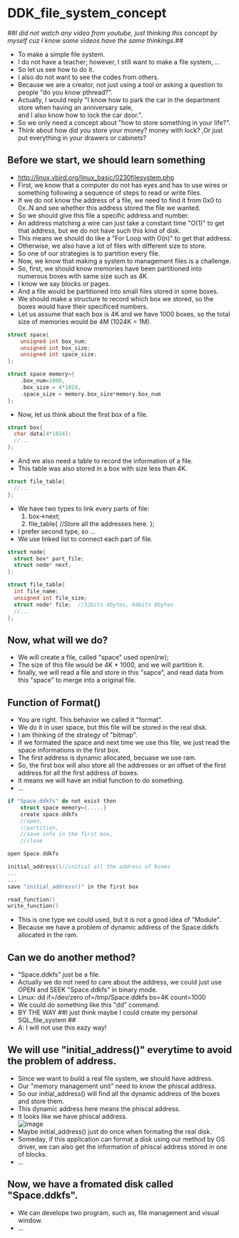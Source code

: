 # DDK_file_system_concept
*##I did not watch any video from youtube, just thinking this concept by myself cuz I know some videos have the same thinkings.##*
* To make a simple file system.
* I do not have a teacher; however, I still want to make a file system, ...
* So let us see how to do it.
* I also do not want to see the codes from others.
* Because we are a creator, not just using a tool or asking a question to people "do you know pthread?". 
* Actually, I would reply "I know how to park the car in the department store when having an anniversary sale, <br>
  and I also know how to lock the car door.".
* So we only need a concept about "how to store something in your life?".
* Think about how did you store your money? money with lock? ,Or just put everything in your drawers or cabinets?


## Before we start, we should learn something
* http://linux.vbird.org/linux_basic/0230filesystem.php
* First, we know that a computer do not has eyes and has to use wires or something following a sequence of steps to read or write files.
* If we do not know the address of a file, we need to find it from 0x0 to 0x..N and see whether this address stored the file we wanted.
* So we should give this file a specific address and number.
* An address matching a wire can just take a constant time "O(1)" to get that address, but we do not have such this kind of disk.
* This means we should do like a "For Loop with O(n)" to get that address.
* Otherwise, we also have a lot of files with different size to store.
* So one of our strategies is to partition every file.
* Now, we know that making a system to management files is a challenge.
* So, first, we should know memories have been partitioned into numerous boxes with same size such as 4K.
* I know we say blocks or pages.
* And a file would be partitioned into small files stored in some boxes.
* We should make a structure to record which box we stored, so the boxes would have their specificed numbers.
* Let us assume that each box is 4K and we have 1000 boxes, so the total size of memories would be 4M (1024K = 1M). 
```C
struct space{
	unsigned int box_num;
	unsigned int box_size;
	unsigned int space_size;
};

struct space memory={
	.box_num=1000,
	.box_size = 4*1024,
	.space_size = memory.box_size*memory.box_num
};
```
* Now, let us think about the first box of a file.
```C
struct box{
  char data[4*1024];
  //...
};
```
* And we also need a table to record the information of a file.
* This table was also stored in a box with size less than 4K.
```C
struct file_table{
  //...
};
```
* We have two types to link every parts of file:
  1. box->next;
  2. file_table{  //Store all the addresses here.  };
* I prefer second type, so ...
* We use linked list to connect each part of file.
```C
struct node{
  struct box* part_file;
  struct node* next;
};

struct file_table{
  int file_name;
  unsigned int file_size;
  struct node* file;  //32bits 4bytes, 64bits 8bytes
  //...
};
```

## Now, what will we do? 
* We will create a file, called "space" used open(rw);
* The size of this file would be 4K * 1000, and we will partition it.
* finally, we will read a file and store in this "sapce", and read data from this "space" to merge into a original file.

## Function of Format() 
* You are right. This behavior we called it "format".
* We do it in user space, but this file will be stored in the real disk.
* I am thinking of the strategy of "bitmap".
* If we formated the space and next time we use this file, we just read the space informations in the first box.
* The first address is dynamic allocated, becuase we use ram.
* So, the first box will also store all the addresses or an offset of the first address for all the first address of boxes. 
* It means we will have an initial function to do something.
* ...
```C
if "Space.ddkfs" do not exist then
	struct space memory={.....}
	create space.ddkfs 
	//open, 
	//partition,
	//save info in the first box,
	//close

open Space.ddkfs

initial_address()//initial all the address of boxes
...
...
save "initial_address()" in the first box

read_function()
write_function()
```
* This is one type we could used, but it is not a good idea of "Module".
* Because we have a problem of dynamic address of the Space.ddkfs allocated in the ram.

## Can we do another method?
* "Space.ddkfs" just be a file.
* Actually we do not need to care about the address, we could just use OPEN and SEEK "Space.ddkfs" in binary mode. 
* Linux: dd if=/dev/zero of=/tmp/Space.ddkfs bs=4K count=1000
* We could do something like this "dd" command.
* BY THE WAY ##I just think maybe I could create my personal SQL_file_system ##
* A: I will not use this eazy way!

## We will use "initial_address()" everytime to avoid the problem of address.
* Since we want to build a real file system, we should have address.
* Our "memory management unit" need to know the phiscal address.
* So our initial_address() will find all the dynamic address of the boxes and store them.
* This dynamic address here means the phiscal address.
* It looks like we have phiscal address. <br>
![image](https://user-images.githubusercontent.com/67073582/123671180-9274d880-d870-11eb-91e5-a7dcec2cc021.png) <br>
* Maybe initial_address() just do once when formating the real disk.
* Someday, if this application can format a disk using our method by OS driver, we can also get the information of phiscal address stored in one of blocks.
* ...
## Now, we have a fromated disk called "Space.ddkfs".
* We can develope two program, such as, file management and visual window.
* ...
